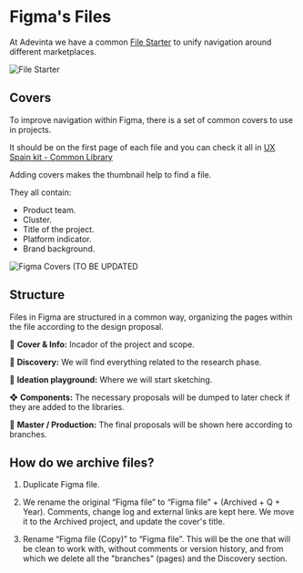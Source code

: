 # Figma's Files
At Adevinta we have a common [File Starter](https://www.figma.com/file/U63D587DKpldpuTY4kPPuu/Template-File-Starter) to unify navigation around different marketplaces.

![File Starter](https://github.com/turolopezsanabria/DesignOps-Playbook/blob/master/ASSETS/File-starter-cover.png)

## Covers
To improve navigation within Figma, there is a set of common covers to use in projects.

It should be on the first page of each file and you can check it all in [UX Spain kit - Common Library](https://www.figma.com/file/0QxwRRgAU7206f2CjVPwzs/UX-Spain---Common-Library?node-id=1776%3A562)

Adding covers makes the thumbnail help to find a file.

They all contain:

- Product team.
- Cluster.
- Title of the project.
- Platform indicator.
- Brand background.

![Figma Covers (TO BE UPDATED](https://github.com/turolopezsanabria/DesignOps-Playbook/blob/master/ASSETS/figma-covers.png)

## Structure
Files in Figma are structured in a common way, organizing the pages within the file according to the design proposal.

📸 **Cover & Info:** Incador of the project and scope.

🔎 **Discovery:** We will find everything related to the research phase.

🦄 **Ideation playground:** Where we will start sketching.

❖ **Components:** The necessary proposals will be dumped to later check if they are added to the libraries.

🌳 **Master / Production:** The final proposals will be shown here according to branches.

## How do we archive files?

1. Duplicate Figma file.

2. We rename the original “Figma file” to “Figma file” + (Archived + Q + Year). Comments, change log and external links are kept here. We move it to the Archived project, and update the cover's title.

3. Rename “Figma file (Copy)” to “Figma file”. This will be the one that will be clean to work with, without comments or version history, and from which we delete all the "branches" (pages) and the Discovery section.


